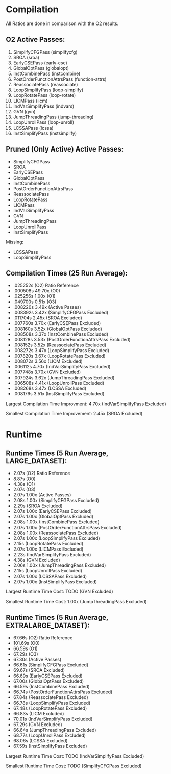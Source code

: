 # Compilation

All Ratios are done in comparison with the O2 results.

## O2 Active Passes: 
1. SimplifyCFGPass (simplifycfg)
2. SROA (sroa)
3. EarlyCSEPass (early-cse)
4. GlobalOptPass (globalopt)
5. InstCombinePass (instcombine)
6. PostOrderFunctionAttrsPass (function-attrs)
7. ReassociatePass (reassociate)
8. LoopSimplifyPass (loop-simplify)
9. LoopRotatePass (loop-rotate)
10. LICMPass (licm)
11. IndVarSimplifyPass (indvars)
12. GVN (gvn)
13. JumpThreadingPass (jump-threading)
14. LoopUnrollPass (loop-unroll)
15. LCSSAPass (lcssa)
16. InstSimplifyPass (instsimplify)

## Pruned (Only Active) Active Passes:
* SimplifyCFGPass
* SROA
* EarlyCSEPass
* GlobalOptPass
* InstCombinePass
* PostOrderFunctionAttrsPass
* ReassociatePass
* LoopRotatePass
* LICMPass
* IndVarSimplifyPass
* GVN
* JumpThreadingPass
* LoopUnrollPass
* InstSimplifyPass

Missing:
* LCSSAPass
* LoopSimplifyPass

## Compilation Times (25 Run Average):
* .025252s (O2) Ratio Reference
* .000508s 49.70x (O0)
* .025256s  1.00x (O1)
* .049700s  0.51x (O3)
* .008220s  3.49x (Active Passes)
* .008392s  3.42x (SimplifyCFGPass Excluded)
* .011704s  2.45x (SROA Excluded)
* .007760s  3.70x (EarlyCSEPass Excluded)
* .008160s  3.52x (GlobalOptPass Excluded)
* .008508s  3.37x (InstCombinePass Excluded)
* .008128s  3.53x (PostOrderFunctionAttrsPass Excluded)
* .008152s  3.52x (ReassociatePass Excluded)
* .008272s  3.47x (LoopSimplifyPass Excluded)
* .007820s  3.67x (LoopRotatePass Excluded)
* .008072s  3.56x (LICM Excluded) 
* .006112s  4.70x (IndVarSimplifyPass Excluded)
* .007748s  3.70x (GVN Excluded)
* .007924s  3.62x (JumpThreadingPass Excluded)
* .006508s  4.41x (LoopUnrollPass Excluded)
* .008268s  3.47x (LCSSA Excluded)
* .008176s  3.51x (InstSimplifyPass Excluded)

Largest Compilation Time Improvment: 4.70x (IndVarSimplifyPass Excluded)

Smallest Compilation Time Improvement: 2.45x (SROA Excluded)

# Runtime

## Runtime Times (5 Run Average, LARGE_DATASET):
* 2.07s (O2) Ratio Reference
* 8.87s (O0)
* 4.38s (O1)
* 2.07s (O3)
* 2.07s 1.00x (Active Passes)
* 2.08s 1.00x (SimplifyCFGPass Excluded)
* 2.29s (SROA Excluded)
* 2.07s 1.00x (EarlyCSEPass Excluded)
* 2.07s 1.00x (GlobalOptPass Excluded)
* 2.08s 1.00x (InstCombinePass Excluded)
* 2.07s 1.00x (PostOrderFunctionAttrsPass Excluded)
* 2.08s 1.00x (ReassociatePass Excluded)
* 2.07s 1.00x (LoopSimplifyPass Excluded)
* 2.15s (LoopRotatePass Excluded)
* 2.07s 1.00x (LICMPass Excluded) 
* 2.23s (IndVarSimplifyPass Excluded)
* 4.38s (GVN Excluded)
* 2.06s 1.00x (JumpThreadingPass Excluded)
* 2.15s (LoopUnrollPass Excluded)
* 2.07s 1.00x (LCSSAPass Excluded)
* 2.07s 1.00x (InstSimplifyPass Excluded)
 
Largest Runtime Time Cost: TODO (GVN Excluded)

Smallest Runtime Time Cost: 1.00x (JumpThreadingPass Excluded)

## Runtime Times (5 Run Average, EXTRALARGE_DATASET):
* 67.66s (O2) Ratio Reference
* 101.69s (O0)
* 66.59s (O1)
* 67.29s (O3)
* 67.30s (Active Passes)
* 66.61s (SimplifyCFGPass Excluded)
* 69.67s (SROA Excluded)
* 66.69s (EarlyCSEPass Excluded)
* 67.00s (GlobalOptPass Excluded)
* 66.59s (InstCombinePass Excluded)
* 66.74s (PostOrderFunctionAttrsPass Excluded)
* 67.84s (ReassociatePass Excluded)
* 66.78s (LoopSimplifyPass Excluded)
* 67.48s (LoopRotatePass Excluded)
* 66.83s (LICM Excluded) 
* 70.01s (IndVarSimplifyPass Excluded)
* 67.29s (GVN Excluded)
* 66.64s (JumpThreadingPass Excluded)
* 68.77s (LoopUnrollPass Excluded)
* 68.06s (LCSSA Excluded)
* 67.59s (InstSimplifyPass Excluded)
 
Largest Runtime Time Cost: TODO (IndVarSimplifyPass Excluded)

Smallest Runtime Time Cost: TODO (SimplifyCFGPass Excluded)
